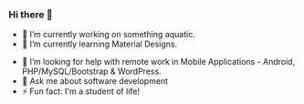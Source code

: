 ### Hi there 👋

<!--
**ikmazameti/ikmazameti** is a ✨ _special_ ✨ repository because its `README.md` (this file) appears on your GitHub profile.

Here are some ideas to get you started:
 -->
- 🔭 I’m currently working on something aquatic.
- 🌱 I’m currently learning Material Designs.
<!-- - 👯 I’m looking to collaborate on ... -->
- 🤔 I’m looking for help with remote work in Mobile Applications - Android, PHP/MySQL/Bootstrap & WordPress.
- 💬 Ask me about software development
- ⚡ Fun fact: I'm a student of life!


